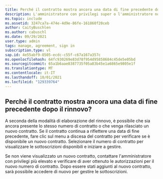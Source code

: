 ```yaml
---
title: Perché il contratto mostra ancora una data di fine precedente dopo il rinnovo?
description: L'amministratore con privilegi super o l'amministratore non vede il contratto rinnovato nel portale
ms.topic: include
ms.assetid: 3247ca7a-474e-4d9e-86fe-161860f20ceb
author: CaityBuschlen
ms.author: cabuschl
ms.date: 09/29/2021
user.type: admin
tags: manage, agreement, sign in
subscription.type: vl
sap.id: 4e55abf9-8505-ecdc-c55f-c67a167a357c
ms.openlocfilehash: 64fc930269e83d78f954d95858684c45de5e05bd
ms.sourcegitcommit: 65a1b6aae8387735f05a83b45e1a6865e9805e1f
ms.translationtype: MT
ms.contentlocale: it-IT
ms.lasthandoff: 10/01/2021
ms.locfileid: "129339764"
---
```

## <a name="why-does-my-agreement-still-show-an-old-end-date-after-renewal"></a>Perché il contratto mostra ancora una data di fine precedente dopo il rinnovo?
A seconda della modalità di elaborazione del rinnovo, è possibile che sia ancora presente lo stesso numero di contratto o che venga rilasciato un nuovo contratto. Se il contratto continua a riflettere una data di fine precedente, fare clic sul menu a discesa del contratto per verificare se è disponibile un nuovo contratto. Selezionare il numero di contratto per visualizzare le sottoscrizioni disponibili e iniziare a gestire. 

Se non viene visualizzato un nuovo contratto, contattare l'amministratore con privilegi più elevato e verificare di aver ottenuto le autorizzazioni per il nuovo numero di contratto. Dopo essere stati aggiunti al nuovo contratto, sarà possibile accedere di nuovo per gestire le sottoscrizioni. 
